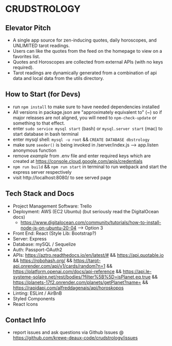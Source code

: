 # CRUDSTROLOGY

## Elevator Pitch
- A single app source for zen-inducing quotes, daily horoscopes, and UNLIMITED tarot readings.
- Users can like the quotes from the feed on the homepage to view on a favorites list. 
- Quotes and Horoscopes are collected from external APIs (with no keys required).
- Tarot readings are dynamically generated from a combination of api data and local data from the utils directory.


## How to Start (for Devs)

- run `npm install` to make sure to have needed dependencies installed
- All versions in package.json are "approximately equivalent to" (~) so if major releases are not aligned, you will need to `npm-check-update` or something to that effect.
- enter `sudo service mysql start` (bash) or `mysql.server start` (mac) to start database in bash terminal
- enter mysql shell: `mysql -u root` && `CREATE DATABASE dbstrology`
- make sure `seeder()` is being invoked in /server/index.js --> app.listen anonymous function
- remove _example_ from .env file and enter required keys which are created at https://console.cloud.google.com/apis/credentials 
- `npm run build` && `npm run start` in terminal to run webpack and start the express server respectively
- visit http://localhost:8080/ to see served page

## Tech Stack and Docs

- Project Management Software: Trello
- Deployment: AWS (EC2 Ubuntu) (but seriously read the DigitalOcean docs)
  - https://www.digitalocean.com/community/tutorials/how-to-install-node-js-on-ubuntu-20-04 --> Option 3
- Front End: React (Style Lib: Bootstrap?)
- Server: Express
- Database: mySQL / Sequelize
- Auth: Passport-OAuth2
- APIs: https://aztro.readthedocs.io/en/latest/# && https://api.quotable.io
 && https://robohash.org/ && https://tarot-api.onrender.com/api/v1/cards/random?n=1 && https://platform.openai.com/docs/api-reference && https://api.le-systeme-solaire.net/rest/bodies/?filter%5B%5D=isPlanet,eq,true && https://planets-17f2.onrender.com/planets/getPlanet?name= && https://rapidapi.com/alfreddagenais/api/horoskopos
- Linting: ESLint / AirBnB
- Styled Components
- React Icons

## Contact Info

 - report issues and ask questions via Github Issues @ https://github.com/krewe-deaux-code/crudstrology/issues
